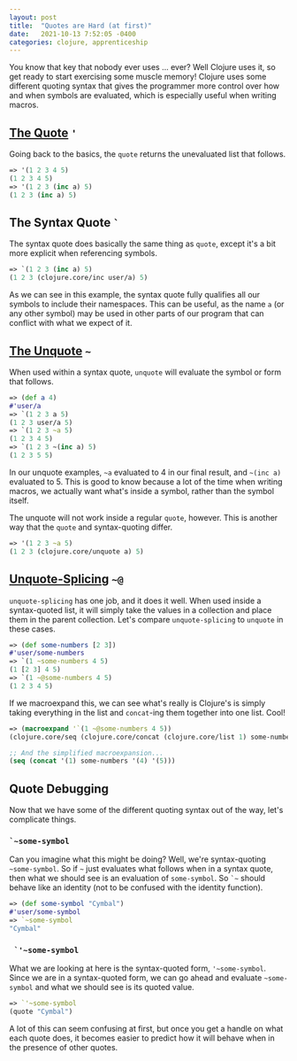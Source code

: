 ```yaml
---
layout: post
title:  "Quotes are Hard (at first)"
date:   2021-10-13 7:52:05 -0400
categories: clojure, apprenticeship
---
```


You know that key that nobody ever uses ... ever? Well Clojure uses it, so get 
ready to start exercising some muscle memory! Clojure uses some different
quoting syntax that gives the programmer more control over how and when 
symbols are evaluated, which is especially useful when writing macros.

## [The Quote][quote] `'`

Going back to the basics, the `quote` returns the unevaluated list that follows.

````clojure
=> '(1 2 3 4 5)
(1 2 3 4 5)
=> '(1 2 3 (inc a) 5)
(1 2 3 (inc a) 5)
````

## The Syntax Quote `` ` ``

The syntax quote does basically the same thing as `quote`, except it's a bit 
more explicit when referencing symbols.

````clojure
=> `(1 2 3 (inc a) 5)
(1 2 3 (clojure.core/inc user/a) 5)
````

As we can see in this example, the syntax quote fully qualifies all our symbols
to include their namespaces. This can be useful, as the name `a` (or any 
other symbol) may be used in other parts of our program that can conflict 
with what we expect of it.

## [The Unquote][unquote] `~`

When used within a syntax quote, `unquote` will evaluate the symbol or form 
that follows.

````clojure
=> (def a 4)
#'user/a
=> `(1 2 3 a 5)
(1 2 3 user/a 5)
=> `(1 2 3 ~a 5)
(1 2 3 4 5)
=> `(1 2 3 ~(inc a) 5)
(1 2 3 5 5)
````

In our unquote examples, `~a` evaluated to 4 in our final result, and `~(inc a)`
evaluated to 5. This is good to know because a lot of the time when writing 
macros, we actually want what's inside a symbol, rather than the symbol itself.

The unquote will not work inside a regular `quote`, however. This is another 
way that the `quote` and syntax-quoting differ.

````clojure
=> '(1 2 3 ~a 5)
(1 2 3 (clojure.core/unquote a) 5)
````

## [Unquote-Splicing][unquote-splicing] `~@`

`unquote-splicing` has one job, and it does it well. When used inside a 
syntax-quoted list, it will simply take the values in a collection and place 
them in the parent collection. Let's compare `unquote-splicing` to `unquote`
in these cases.

````clojure
=> (def some-numbers [2 3])
#'user/some-numbers
=> `(1 ~some-numbers 4 5)
(1 [2 3] 4 5)
=> `(1 ~@some-numbers 4 5)
(1 2 3 4 5)
````

If we macroexpand this, we can see what's really is Clojure's is simply taking
everything in the list and `concat`-ing them together into one list. Cool!

````clojure
=> (macroexpand '`(1 ~@some-numbers 4 5))
(clojure.core/seq (clojure.core/concat (clojure.core/list 1) some-numbers (clojure.core/list 4) (clojure.core/list 5)))

;; And the simplified macroexpansion...
(seq (concat '(1) some-numbers '(4) '(5)))
````

## Quote Debugging

Now that we have some of the different quoting syntax out of the way, let's 
complicate things.

### `` `~some-symbol ``

Can you imagine what this might be doing? Well, we're syntax-quoting
`~some-symbol`. So if `~` just evaluates what follows when in a syntax quote, 
then what we should see is an evaluation of `some-symbol`. So `` `~ `` 
should behave like an identity (not to be confused with the identity function).

````clojure
=> (def some-symbol "Cymbal")
#'user/some-symbol
=> `~some-symbol
"Cymbal"
````

### `` `'~some-symbol``

What we are looking at here is the syntax-quoted form, `'~some-symbol`.
Since we are in a syntax-quoted form, we can go ahead and evaluate 
`~some-symbol` and what we should see is its quoted value.

````clojure
=> `'~some-symbol
(quote "Cymbal")
````

A lot of this can seem confusing at first, but once you get a handle on what
each quote does, it becomes easier to predict how it will behave when in the
presence of other quotes.

[quote]: https://clojuredocs.org/clojure.core/quote
[unquote]: https://clojuredocs.org/clojure.core/unquote
[unquote-splicing]: https://clojuredocs.org/clojure.core/unquote-splicing
